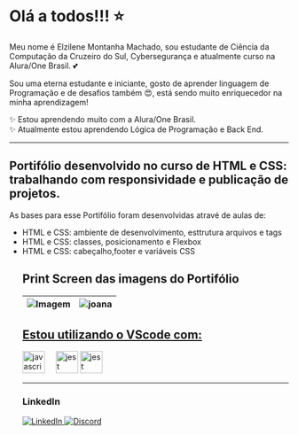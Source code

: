 
  <h1 class="center">Olá a todos!!! ⭐</h1>

  <p class="left">Meu nome é Elzilene Montanha Machado, sou estudante de Ciência da Computação da Cruzeiro do Sul, Cybersegurança e atualmente curso na Alura/One Brasil. 💕</p>

  <p class="left">Sou uma eterna estudante e iniciante, gosto de aprender linguagem de Programação e de desafios também 😍, está sendo muito enriquecedor na minha aprendizagem!</p>

  <p class="left">✨ Estou aprendendo muito com a Alura/One Brasil.<br>✨ Atualmente estou aprendendo Lógica de Programação e Back End.</p>

  <hr>

  <h2 class="center">Portifólio desenvolvido no curso de HTML e CSS: trabalhando com responsividade e publicação de projetos.</h2>

  <p>As bases para esse Portifólio foram desenvolvidas atravé de aulas de:  </p>
  <ul>
    <li>HTML e CSS: ambiente de desenvolvimento, esttrutura arquivos e tags</li>
    <li>HTML e CSS: classes, posicionamento e Flexbox</li>
    <li>HTML e CSS: cabeçalho,footer e variáveis CSS</li>
    
      
   
  <h2 class="center">Print Screen das imagens do Portifólio</h2>

  <div class="center">
  
  |![Imagem](https://github.com/user-attachments/assets/078f0446-037c-4491-9d3c-a186746b9b3e)| ![joana](https://github.com/user-attachments/assets/523b5318-a8f4-4fd6-ad06-3678f129f3a9)|
  |-------------------------------------------------------------------------------------------|------------------------------------------------------------------------------------------|

 
   


  <h2 class="left"><ins>Estou utilizando o VScode com:</ins></h2>

  <div class="left">
  <img src="https://cdn.jsdelivr.net/gh/devicons/devicon/icons/javascript/javascript-original.svg" height="40" alt="javascript logo"  />
  <img width="12" />
  <img src="https://cdn.jsdelivr.net/gh/devicons/devicon@latest/icons/css3/css3-original.svg" height="40" alt="jest logo" />
  <img src="https://cdn.jsdelivr.net/gh/devicons/devicon@latest/icons/html5/html5-original-wordmark.svg" height="40" alt="jest logo" />
          
          
</div>

  <hr>

  <h3 class="left">LinkedIn</h3>
  <div class="left">
    <a href="https://www.linkedin.com/in/elzilene-machado-266953311" class="badge" target="_blank">
      <img src="https://img.shields.io/badge/-LinkedIn-%230077B5?style=for-the-badge&logo=linkedin&logoColor=white" alt="LinkedIn">
    </a>
    <a href="https://discord.gg/RZbHyqfp" class="badge" target="_blank">
      <img src="https://img.shields.io/badge/Discord-7289DA?style=for-the-badge&logo=discord&logoColor=white" alt="Discord">
    </a>
  </div>
</body>
</html>


